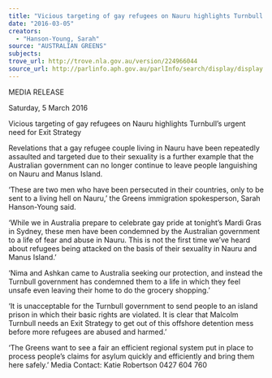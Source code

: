 ```yaml
---
title: "Vicious targeting of gay refugees on Nauru highlights Turnbull's urgent need for Exit Strategy"
date: "2016-03-05"
creators:
  - "Hanson-Young, Sarah"
source: "AUSTRALIAN GREENS"
subjects:
trove_url: http://trove.nla.gov.au/version/224966044
source_url: http://parlinfo.aph.gov.au/parlInfo/search/display/display.w3p;query=Id%3A%22media/pressrel/4414950%22
---
```


 MEDIA RELEASE 

 Saturday, 5 March 2016 

 Vicious targeting of gay refugees on Nauru highlights Turnbull’s   urgent need for Exit Strategy  

 Revelations  that  a  gay  refugee  couple  living  in  Nauru  have  been  repeatedly  assaulted  and   targeted due to their sexuality is a further example that the Australian government can no  longer continue to leave people languishing on Nauru and Manus Island. 

 ‘These are two men who have been persecuted in their countries, only to be sent to a living  hell on Nauru,’ the Greens immigration spokesperson, Sarah Hanson-Young said. 

 ‘While we in Australia prepare to celebrate gay pride at tonight’s Mardi Gras in Sydney,  these men have been condemned by the Australian government to a life of fear and abuse  in Nauru. This is not the first time we’ve heard about refugees being attacked on the basis of  their sexuality in Nauru and Manus Island.’ 

 ‘Nima and Ashkan came to Australia seeking our protection, and instead the Turnbull  government has condemned them to a life in which they feel unsafe even leaving their  home to do the grocery shopping.’ 

 ‘It is unacceptable for the Turnbull government to send people to an island prison in which  their basic rights are violated. It is clear that Malcolm Turnbull needs an Exit Strategy to get  out of this offshore detention mess before more refugees are abused and harmed.’ 

 ‘The Greens want to see a fair an efficient regional system put in place to process people’s  claims for asylum quickly and efficiently and bring them here safely.’  Media Contact: Katie Robertson 0427 604 760 

